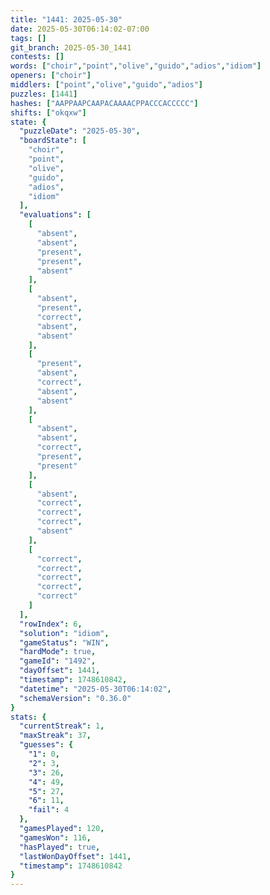 ```yaml
---
title: "1441: 2025-05-30"
date: 2025-05-30T06:14:02-07:00
tags: []
git_branch: 2025-05-30_1441
contests: []
words: ["choir","point","olive","guido","adios","idiom"]
openers: ["choir"]
middlers: ["point","olive","guido","adios"]
puzzles: [1441]
hashes: ["AAPPAAPCAAPACAAAACPPACCCACCCCC"]
shifts: ["okqxw"]
state: {
  "puzzleDate": "2025-05-30",
  "boardState": [
    "choir",
    "point",
    "olive",
    "guido",
    "adios",
    "idiom"
  ],
  "evaluations": [
    [
      "absent",
      "absent",
      "present",
      "present",
      "absent"
    ],
    [
      "absent",
      "present",
      "correct",
      "absent",
      "absent"
    ],
    [
      "present",
      "absent",
      "correct",
      "absent",
      "absent"
    ],
    [
      "absent",
      "absent",
      "correct",
      "present",
      "present"
    ],
    [
      "absent",
      "correct",
      "correct",
      "correct",
      "absent"
    ],
    [
      "correct",
      "correct",
      "correct",
      "correct",
      "correct"
    ]
  ],
  "rowIndex": 6,
  "solution": "idiom",
  "gameStatus": "WIN",
  "hardMode": true,
  "gameId": "1492",
  "dayOffset": 1441,
  "timestamp": 1748610842,
  "datetime": "2025-05-30T06:14:02",
  "schemaVersion": "0.36.0"
}
stats: {
  "currentStreak": 1,
  "maxStreak": 37,
  "guesses": {
    "1": 0,
    "2": 3,
    "3": 26,
    "4": 49,
    "5": 27,
    "6": 11,
    "fail": 4
  },
  "gamesPlayed": 120,
  "gamesWon": 116,
  "hasPlayed": true,
  "lastWonDayOffset": 1441,
  "timestamp": 1748610842
}
---
```

<!-- more -->
